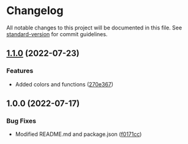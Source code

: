 # Changelog

All notable changes to this project will be documented in this file. See [standard-version](https://github.com/conventional-changelog/standard-version) for commit guidelines.

## [1.1.0](https://github.com/JebBarbas/easycolors/compare/v1.0.0...v1.1.0) (2022-07-23)


### Features

* Added colors and functions ([270e367](https://github.com/JebBarbas/easycolors/commit/270e367a8969cc1480a5360f5fd896629947e42f))

## 1.0.0 (2022-07-17)


### Bug Fixes

* Modified README.md and package.json ([f0171cc](https://github.com/JebBarbas/easycolors/commit/f0171cc2bb9d7f7da44186903e3fa4f17f85b43a))

